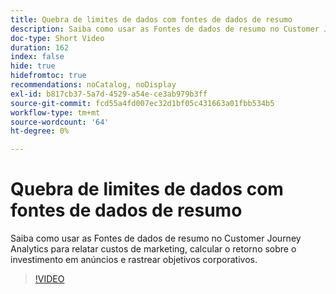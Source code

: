 ```yaml
---
title: Quebra de limites de dados com fontes de dados de resumo
description: Saiba como usar as Fontes de dados de resumo no Customer Journey Analytics para relatar custos de marketing, calcular o retorno sobre o investimento em anúncios e rastrear objetivos corporativos.
doc-type: Short Video
duration: 162
index: false
hide: true
hidefromtoc: true
recommendations: noCatalog, noDisplay
exl-id: b817cb37-5a7d-4529-a54e-ce3ab979b3ff
source-git-commit: fcd55a4fd007ec32d1bf05c431663a01fbb534b5
workflow-type: tm+mt
source-wordcount: '64'
ht-degree: 0%

---
```


# Quebra de limites de dados com fontes de dados de resumo

Saiba como usar as Fontes de dados de resumo no Customer Journey Analytics para relatar custos de marketing, calcular o retorno sobre o investimento em anúncios e rastrear objetivos corporativos.

<!-- 72_S103_3442450_161_breaking-data-limits-with-summary-data-sources -->
>[!VIDEO](https://video.tv.adobe.com/v/3460083/?learn=on&enablevpops=true&captions=por_br)
